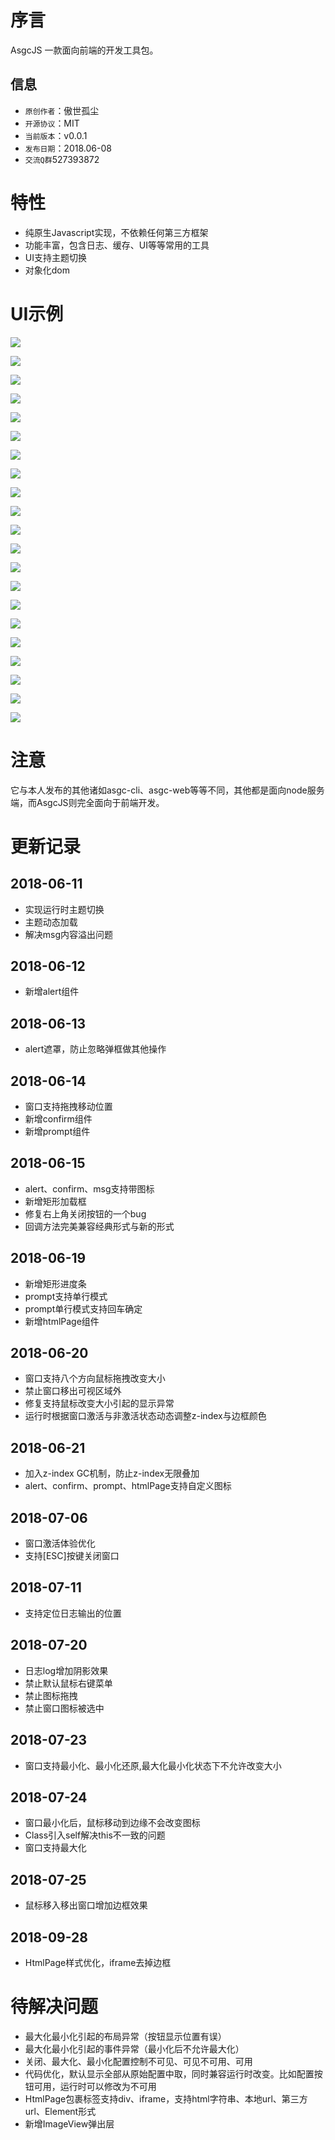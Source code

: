 # 序言

AsgcJS 一款面向前端的开发工具包。

## 信息

- `原创作者`：傲世孤尘
- `开源协议`：MIT
- `当前版本`：v0.0.1
- `发布日期`：2018.06-08
- `交流Q群`527393872 

# 特性

- 纯原生Javascript实现，不依赖任何第三方框架
- 功能丰富，包含日志、缓存、UI等等常用的工具
- UI支持主题切换
- 对象化dom

# UI示例

![](img/01.jpg)

![](img/02.jpg)

![](img/03.jpg)

![](img/04.jpg)

![](img/16.jpg)

![](img/05.jpg)

![](img/06.jpg)

![](img/07.jpg)

![](img/08.jpg)

![](img/09.jpg)

![](img/10.jpg)

![](img/11.jpg)

![](img/12.jpg)

![](img/13.jpg)

![](img/14.jpg)

![](img/15.jpg)

![](img/17.jpg)

![](img/18.jpg)

![](img/19.jpg)

![](img/20.jpg)

![](img/21.jpg)

# 注意

它与本人发布的其他诸如asgc-cli、asgc-web等等不同，其他都是面向node服务端，而AsgcJS则完全面向于前端开发。

# 更新记录

## 2018-06-11 
- 实现运行时主题切换
- 主题动态加载
- 解决msg内容溢出问题

## 2018-06-12 
- 新增alert组件

## 2018-06-13 
- alert遮罩，防止忽略弹框做其他操作

## 2018-06-14 
- 窗口支持拖拽移动位置
- 新增confirm组件
- 新增prompt组件

## 2018-06-15 
- alert、confirm、msg支持带图标
- 新增矩形加载框
- 修复右上角关闭按钮的一个bug
- 回调方法完美兼容经典形式与新的形式

## 2018-06-19 
- 新增矩形进度条
- prompt支持单行模式
- prompt单行模式支持回车确定
- 新增htmlPage组件

## 2018-06-20 
- 窗口支持八个方向鼠标拖拽改变大小
- 禁止窗口移出可视区域外
- 修复支持鼠标改变大小引起的显示异常
- 运行时根据窗口激活与非激活状态动态调整z-index与边框颜色

## 2018-06-21 
- 加入z-index GC机制，防止z-index无限叠加
- alert、confirm、prompt、htmlPage支持自定义图标

## 2018-07-06 
- 窗口激活体验优化
- 支持[ESC]按键关闭窗口

## 2018-07-11 
- 支持定位日志输出的位置

## 2018-07-20 
- 日志log增加阴影效果
- 禁止默认鼠标右键菜单
- 禁止图标拖拽
- 禁止窗口图标被选中

## 2018-07-23 
- 窗口支持最小化、最小化还原,最大化最小化状态下不允许改变大小

## 2018-07-24 
- 窗口最小化后，鼠标移动到边缘不会改变图标
- Class引入self解决this不一致的问题
- 窗口支持最大化

## 2018-07-25
- 鼠标移入移出窗口增加边框效果

## 2018-09-28
- HtmlPage样式优化，iframe去掉边框

# 待解决问题
- 最大化最小化引起的布局异常（按钮显示位置有误）
- 最大化最小化引起的事件异常（最小化后不允许最大化）
- 关闭、最大化、最小化配置控制不可见、可见不可用、可用
- 代码优化，默认显示全部从原始配置中取，同时兼容运行时改变。比如配置按钮可用，运行时可以修改为不可用
- HtmlPage包裹标签支持div、iframe，支持html字符串、本地url、第三方url、Element形式
- 新增ImageView弹出层